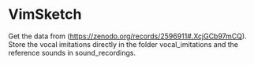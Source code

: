 # VimSketch
Get the data from (https://zenodo.org/records/2596911#.XcjGCb97mCQ).
Store the vocal imitations directly in the folder vocal_imitations and the reference sounds in sound_recordings.



